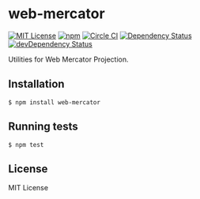 
# web-mercator

[![MIT License](https://img.shields.io/badge/license-MIT-blue.svg)](https://github.com/nayutaya/web-mercator-js/blob/master/LICENSE.txt)
[![npm](https://img.shields.io/npm/v/web-mercator.svg)](https://www.npmjs.com/package/web-mercator)
[![Circle CI](https://img.shields.io/circleci/project/nayutaya/web-mercator-js.svg)](https://circleci.com/gh/nayutaya/web-mercator-js)
[![Dependency Status](https://img.shields.io/david/nayutaya/web-mercator-js.svg)](https://david-dm.org/nayutaya/web-mercator-js)
[![devDependency Status](https://img.shields.io/david/dev/nayutaya/web-mercator-js.svg)](https://david-dm.org/nayutaya/web-mercator-js#info=devDependencies)

Utilities for Web Mercator Projection.

## Installation

```
$ npm install web-mercator
```

## Running tests

```
$ npm test
```

## License

MIT License
